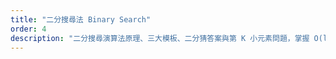 ```yaml
---
title: "二分搜尋法 Binary Search"
order: 4
description: "二分搜尋演算法原理、三大模板、二分猜答案與第 K 小元素問題，掌握 O(log n) 高效查找技巧"
---
```

